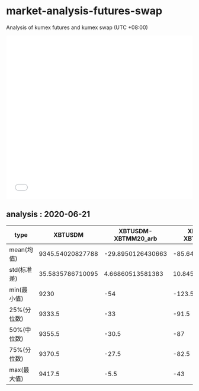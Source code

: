 # market-analysis-futures-swap
Analysis of kumex futures and kumex swap (UTC +08:00)

<iframe width="100%" height="440" src="./data.html" frameborder="no" border="0" scrolling="no"></iframe>

## analysis : 2020-06-21

type|XBTUSDM|XBTUSDM-XBTMM20_arb|XBTUSDM-XBTMU20_arb|
---|---|---|---
mean(均值) | 9345.54020827788 | -29.8950126430663 | -85.6460315743945
std(标准差) | 35.5835786710095 | 4.66860513581383 | 10.8450974130825
min(最小值) | 9230 | -54 | -123.5
25%(分位数) | 9333.5 | -33 | -91.5
50%(中位数) | 9355.5 | -30.5 | -87
75%(分位数) | 9370.5 | -27.5 | -82.5
max(最大值) | 9417.5 | -5.5 | -43
